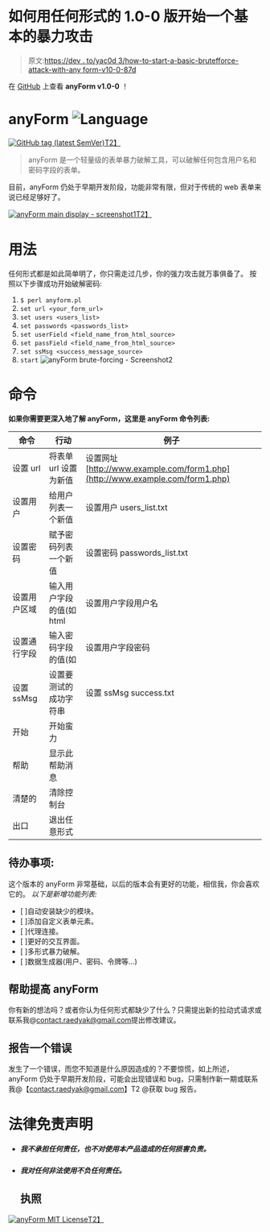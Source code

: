 # 如何用任何形式的 1.0-0 版开始一个基本的暴力攻击

> 原文:[https://dev . to/yac0d 3/how-to-start-a-basic-brutefforce-attack-with-any form-v10-0-87d](https://dev.to/yak0d3/how-to-start-a-basic-bruteforcing-attack-with-anyform-v10-0-87d)

在 [GitHub](https://github.com/yak0d3/anyForm/) 上查看 **anyForm v1.0-0** ！

# [](#anyform)anyForm ![Language](../Images/a2200bdad7f032728f4b3d61a5269ca2.png)

[![GitHub tag (latest SemVer)](../Images/35309a78a811c7f7317d162240cbb5e2.png)T2】](https://res.cloudinary.com/practicaldev/image/fetch/s--MMPgV2b8--/c_limit%2Cf_auto%2Cfl_progressive%2Cq_auto%2Cw_880/https://img.shields.io/github/tag/yak0d3/anyForm.svg%3FcolorB%3Dbrightgreen)

> anyForm 是一个轻量级的表单暴力破解工具，可以破解任何包含用户名和密码字段的表单。

目前，anyForm 仍处于早期开发阶段，功能非常有限，但对于传统的 web 表单来说已经足够好了。

[![anyForm main display - screenshot1](../Images/5a9d9607eaeccf11514ac872e80d7744.png)T2】](https://res.cloudinary.com/practicaldev/image/fetch/s--bbMDGe0J--/c_limit%2Cf_auto%2Cfl_progressive%2Cq_auto%2Cw_880/https://preview.ibb.co/d5KLwp/anyform_main_display.png)

# [](#usage)用法

任何形式都是如此简单明了，你只需走过几步，你的强力攻击就万事俱备了。
按照以下步骤成功开始破解密码:

1.  `$ perl anyform.pl`
2.  `set url <your_form_url>`
3.  `set users <users_list>`
4.  `set passwords <passwords_list>`
5.  `set userField <field_name_from_html_source>`
6.  `set passField <field_name_from_html_source>`
7.  `set ssMsg <success_message_source>`
8.  `start` ![anyForm brute-forcing - Screenshot2](../Images/9c8b7fc59bebd42bcb04392bd024e94c.png)

# [](#commands)命令

**如果你需要更深入地了解 anyForm，这里是 anyForm 命令列表:**

| 命令 | 行动 | 例子 |
| --- | --- | --- |
| 设置 url<value></value> | 将表单 url 设置为新值 | 设置网址[http://www.example.com/form1.php](http://www.example.com/form1.php) |
| 设置用户<value></value> | 给用户列表一个新值 | 设置用户 users_list.txt |
| 设置密码<value></value> | 赋予密码列表一个新值 | 设置密码 passwords_list.txt |
| 设置用户区域<value></value> | 输入用户字段的值(如 html | 设置用户字段用户名 |
| 设置通行字段<value></value> | 输入密码字段的值(如 | 设置用户字段密码 |
| 设置 ssMsg<value></value> | 设置要测试的成功字符串 | 设置 ssMsg success.txt |
| 开始 | 开始蛮力 |  |
| 帮助 | 显示此帮助消息 |  |
| 清楚的 | 清除控制台 |  |
| 出口 | 退出任意形式 |  |

## [](#todo-list)待办事项:

这个版本的 anyForm 非常基础，以后的版本会有更好的功能，相信我，你会喜欢它的。
*以下是新增功能列表:*

*   [ ]自动安装缺少的模块。
*   [ ]添加自定义表单元素。
*   [ ]代理连接。
*   [ ]更好的交互界面。
*   [ ]多形式暴力破解。
*   [ ]数据生成器(用户、密码、令牌等...)

## [](#help-improving-anyform)帮助提高 anyForm

你有新的想法吗？或者你认为任何形式都缺少了什么？只需提出新的拉动式请求或联系我@[contact.raedyak@gmail.com](mailto:contact.raedyak@gmail.com)提出修改建议。

## [](#report-a-bug)报告一个错误

发生了一个错误，而您不知道是什么原因造成的？不要惊慌，如上所述，anyForm 仍处于早期开发阶段，可能会出现错误和 bug，只需制作新一期或联系我@【contact.raedyak@gmail.com】T2 @获取 bug 报告。

# [](#legal-disclaimer)法律免责声明

*   ##### 我不承担任何责任，也不对使用本产品造成的任何损害负责。

*   ##### 我对任何非法使用不负任何责任。

    ## [](#license)执照

[![anyForm MIT License](../Images/649a66467f998afa1b1a1c58152a4d0a.png)T2】](https://res.cloudinary.com/practicaldev/image/fetch/s--_72U_zMJ--/c_limit%2Cf_auto%2Cfl_progressive%2Cq_auto%2Cw_880/https://image.ibb.co/hWqzp9/license.png)
